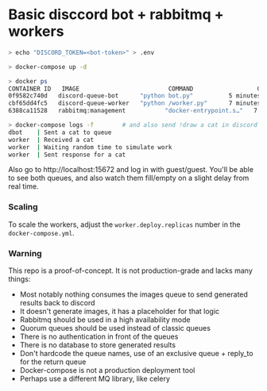 # Basic disccord bot + rabbitmq + workers

```bash
> echo "DISCORD_TOKEN=<bot-token>" > .env

> docker-compose up -d

> docker ps
CONTAINER ID   IMAGE                         COMMAND                  CREATED         STATUS                   PORTS                                                                                                                                                 NAMES
0f9582c740d   discord-queue-bot      "python bot.py"          5 minutes ago   Up 5 minutes                                                                                                                                                                   dbot
cbf65dd4fc5   discord-queue-worker   "python /worker.py"      7 minutes ago   Up 7 minutes                                                                                                                                                                   worker
6388ca11528   rabbitmq:management           "docker-entrypoint.s…"   7 minutes ago   Up 7 minutes (healthy)   4369/tcp, 5671/tcp, 0.0.0.0:5672->5672/tcp, :::5672->5672/tcp, 15671/tcp, 15691-15692/tcp, 25672/tcp, 0.0.0.0:15672->15672/tcp, :::15672->15672/tcp   rmq

> docker-compose logs -f        # and also send !draw a cat in discord
dbot    | Sent a cat to queue
worker  | Received a cat
worker  | Waiting random time to simulate work
worker  | Sent response for a cat

```

Also go to http://localhost:15672 and log in with guest/guest. You'll be able to see both queues, and also watch them fill/empty on a slight delay from real time.

### Scaling

To scale the workers, adjust the `worker.deploy.replicas` number in the `docker-compose.yml`.


### Warning

This repo is a proof-of-concept. It is not production-grade and lacks many things:

- Most notably nothing consumes the images queue to send generated results back to discord
- It doesn't generate images, it has a placeholder for that logic
- Rabbitmq should be used in a high availability mode
- Quorum queues should be used instead of classic queues
- There is no authentication in front of the queues
- There is no database to store generated results
- Don't hardcode the queue names, use of an exclusive queue + reply_to for the return queue
- Docker-compose is not a production deployment tool
- Perhaps use a different MQ library, like celery

